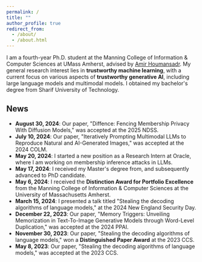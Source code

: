 ```yaml
---
permalink: /
title: ""
author_profile: true
redirect_from: 
  - /about/
  - /about.html
---
```


I am a fourth-year Ph.D. student at the Manning College of Information & Computer Sciences at UMass Amherst, advised by [Amir Houmansadr](https://people.cs.umass.edu/~amir/). My general research interest lies in **trustworthy machine learning**, with a current focus on various aspects of **trustworthy generative AI**, including large language models and multimodal models. I obtained my bachelor's degree from Sharif University of Technology.


## News
- **August 30, 2024**: Our paper, "Diffence: Fencing Membership Privacy With Diffusion Models," was accepted at the 2025 NDSS.
- **July 10, 2024**: Our paper, "Iteratively Prompting Multimodal LLMs to Reproduce Natural and AI-Generated Images," was accepted at the 2024 COLM.
- **May 20, 2024**: I started a new position as a Research Intern at Oracle, where I am working on membership inference attacks in LLMs.
- **May 17, 2024**: I received my Master's degree from, and subsequently advanced to PhD candidate.
- **May 6, 2024**: I received the **Distinction Award for Portfolio Excellence** from the Manning College of Information & Computer Sciences at the University of Massachusetts Amherst.
- **March 15, 2024**: I presented a talk titled "Stealing the decoding algorithms of language models," at the 2024 New England Security Day.
- **December 22, 2023**: Our paper, "Memory Triggers: Unveiling Memorization in Text-To-Image Generative Models through Word-Level Duplication," was accepted at the 2024 PPAI.
- **November 30, 2023**: Our paper, "Stealing the decoding algorithms of language models," won a **Distinguished Paper Award** at the 2023 CCS.
- **May 8, 2023**: Our paper, "Stealing the decoding algorithms of language models," was accepted at the 2023 CCS.

